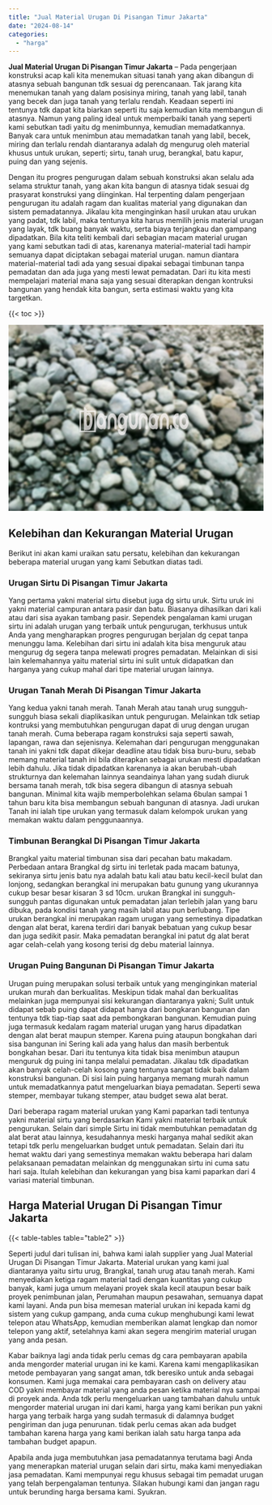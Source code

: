 ```yaml
---
title: "Jual Material Urugan Di Pisangan Timur Jakarta"
date: "2024-08-14"
categories: 
  - "harga"
---
```


**Jual Material Urugan Di Pisangan Timur Jakarta** – Pada pengerjaan konstruksi acap kali kita menemukan situasi tanah yang akan dibangun di atasnya sebuah bangunan tdk sesuai dg perencanaan. Tak jarang kita menemukan tanah yang dalam posisinya miring, tanah yang labil, tanah yang becek dan juga tanah yang terlalu rendah. Keadaan seperti ini tentunya tdk dapat kita biarkan seperti itu saja kemudian kita membangun di atasnya. Namun yang paling ideal untuk memperbaiki tanah yang seperti kami sebutkan tadi yaitu dg menimbunnya, kemudian memadatkannya. Banyak cara untuk menimbun atau memadatkan tanah yang labil, becek, miring dan terlalu rendah diantaranya adalah dg mengurug oleh material khusus untuk urukan, seperti; sirtu, tanah urug, berangkal, batu kapur, puing dan yang sejenis.

Dengan itu progres pengurugan dalam sebuah konstruksi akan selalu ada selama struktur tanah, yang akan kita bangun di atasnya tidak sesuai dg prasyarat konstruksi yang diinginkan. Hal terpenting dalam pengerjaan pengurugan itu adalah ragam dan kualitas material yang digunakan dan sistem pemadatannya. Jikalau kita menginginkan hasil urukan atau urukan yang padat, tdk labil, maka tentunya kita harus memilih jenis material urugan yang layak, tdk buang banyak waktu, serta biaya terjangkau dan gampang dipadatkan. Bila kita teliti kembali dari sebagian macam material urugan yang kami sebutkan tadi di atas, karenanya material-material tadi hampir semuanya dapat diciptakan sebagai material urugan. namun diantara material-material tadi ada yang sesuai dipakai sebagai timbunan tanpa pemadatan dan ada juga yang mesti lewat pemadatan. Dari itu kita mesti mempelajari material mana saja yang sesuai diterapkan dengan kontruksi bangunan yang hendak kita bangun, serta estimasi waktu yang kita targetkan.

{{< toc >}}

![Jual Material Urugan Di Pisangan Timur Jakarta](/images/jual-urugan-43.png)

## Kelebihan dan Kekurangan Material Urugan

Berikut ini akan kami uraikan satu persatu, kelebihan dan kekurangan beberapa material urugan yang kami Sebutkan diatas tadi.

### Urugan Sirtu Di Pisangan Timur Jakarta

Yang pertama yakni material sirtu disebut juga dg sirtu uruk. Sirtu uruk ini yakni material campuran antara pasir dan batu. Biasanya dihasilkan dari kali atau dari sisa ayakan tambang pasir. Sependek pengalaman kami urugan sirtu ini adalah urugan yang terbaik untuk pengurugan, terkhusus untuk Anda yang mengharapkan progres pengurugan berjalan dg cepat tanpa menunggu lama. Kelebihan dari sirtu ini adalah kita bisa menguruk atau mengurug dg segera tanpa melewati progres pemadatan. Melainkan di sisi lain kelemahannya yaitu material sirtu ini sulit untuk didapatkan dan harganya yang cukup mahal dari tipe material urugan lainnya.

### Urugan Tanah Merah Di Pisangan Timur Jakarta

Yang kedua yakni tanah merah. Tanah Merah atau tanah urug sungguh-sungguh biasa sekali diaplikasikan untuk pengurugan. Melainkan tdk setiap kontruksi yang membutuhkan pengurugan dapat di urug dengan urugan tanah merah. Cuma beberapa ragam konstruksi saja seperti sawah, lapangan, rawa dan sejenisnya. Kelemahan dari pengurugan menggunakan tanah ini yakni tdk dapat dikejar deadline atau tidak bisa buru-buru, sebab memang material tanah ini bila diterapkan sebagai urukan mesti dipadatkan lebih dahulu. Jika tidak dipadatkan karenanya ia akan berubah-ubah strukturnya dan kelemahan lainnya seandainya lahan yang sudah diuruk bersama tanah merah, tdk bisa segera dibangun di atasnya sebuah bangunan. Minimal kita wajib memperbolehkan selama 6bulan sampai 1 tahun baru kita bisa membangun sebuah bangunan di atasnya. Jadi urukan Tanah ini ialah tipe urukan yang termasuk dalam kelompok urukan yang memakan waktu dalam penggunaannya.

### Timbunan Berangkal Di Pisangan Timur Jakarta

Brangkal yaitu material timbunan sisa dari pecahan batu makadam. Perbedaan antara Brangkal dg sirtu ini terletak pada macam batunya, sekiranya sirtu jenis batu nya adalah batu kali atau batu kecil-kecil bulat dan lonjong, sedangkan berangkal ini merupakan batu gunung yang ukurannya cukup besar besar kisaran 3 sd 10cm. urukan Brangkal ini sungguh-sungguh pantas digunakan untuk pemadatan jalan terlebih jalan yang baru dibuka, pada kondisi tanah yang masih labil atau pun berlubang. Tipe urukan berangkal ini merupakan ragam urugan yang semestinya dipadatkan dengan alat berat, karena terdiri dari banyak bebatuan yang cukup besar dan juga sedikit pasir. Maka pemadatan berangkal ini patut dg alat berat agar celah-celah yang kosong terisi dg debu material lainnya.

### Urugan Puing Bangunan Di Pisangan Timur Jakarta

Urugan puing merupakan solusi terbaik untuk yang menginginkan material urukan murah dan berkualitas. Meskipun tidak mahal dan berkualitas melainkan juga mempunyai sisi kekurangan diantaranya yakni; Sulit untuk didapat sebab puing dapat didapat hanya dari bongkaran bangunan dan tentunya tdk tiap-tiap saat ada pembongkaran bangunan. Kemudian puing juga termasuk kedalam ragam material urugan yang harus dipadatkan dengan alat berat maupun stemper. Karena puing ataupun bongkahan dari sisa bangunan ini Sering kali ada yang halus dan masih berbentuk bongkahan besar. Dari itu tentunya kita tidak bisa menimbun ataupun menguruk dg puing ini tanpa melalui pemadatan. Jikalau tdk dipadatkan akan banyak celah-celah kosong yang tentunya sangat tidak baik dalam konstruksi bangunan. Di sisi lain puing harganya memang murah namun untuk memadatkannya patut mengeluarkan biaya pemadatan. Seperti sewa stemper, membayar tukang stemper, atau budget sewa alat berat.

Dari beberapa ragam material urukan yang Kami paparkan tadi tentunya yakni material sirtu yang berdasarkan Kami yakni material terbaik untuk pengurukan. Selain dari simple Sirtu ini tidak membutuhkan pemadatan dg alat berat atau lainnya, kesudahannya meski harganya mahal sedikit akan tetapi tdk perlu mengeluarkan budget untuk pemadatan. Selain dari itu hemat waktu dari yang semestinya memakan waktu beberapa hari dalam pelaksanaan pemadatan melainkan dg menggunakan sirtu ini cuma satu hari saja. Itulah kelebihan dan kekurangan yang bisa kami paparkan dari 4 variasi material timbunan.

## Harga Material Urugan Di Pisangan Timur Jakarta

{{< table-tables table="table2" >}}

Seperti judul dari tulisan ini, bahwa kami ialah supplier yang Jual Material Urugan Di Pisangan Timur Jakarta. Material urukan yang kami jual diantaranya yaitu sirtu urug, Brangkal, tanah urug atau tanah merah. Kami menyediakan ketiga ragam material tadi dengan kuantitas yang cukup banyak, kami juga umum melayani proyek skala kecil ataupun besar baik proyek penimbunan jalan, Perumahan maupun pesawahan, semuanya dapat kami layani. Anda pun bisa memesan material urukan ini kepada kami dg sistem yang cukup gampang, anda cuma cukup menghubungi kami lewat telepon atau WhatsApp, kemudian memberikan alamat lengkap dan nomor telepon yang aktif, setelahnya kami akan segera mengirim material urugan yang anda pesan.

Kabar baiknya lagi anda tidak perlu cemas dg cara pembayaran apabila anda mengorder material urugan ini ke kami. Karena kami mengaplikasikan metode pembayaran yang sangat aman, tdk beresiko untuk anda sebagai konsumen. Kami juga memakai cara pembayaran cash on delivery atau COD yakni membayar material yang anda pesan ketika material nya sampai di proyek anda. Anda tdk perlu mengeluarkan uang tambahan dahulu untuk mengorder material urugan ini dari kami, harga yang kami berikan pun yakni harga yang terbaik harga yang sudah termasuk di dalamnya budget pengiriman dan juga penurunan. tidak perlu cemas akan ada budget tambahan karena harga yang kami berikan ialah satu harga tanpa ada tambahan budget apapun.

Apabila anda juga membutuhkan jasa pemadatannya terutama bagi Anda yang menerapkan material urugan selain dari sirtu, maka kami menyediakan jasa pemadatan. Kami mempunyai regu khusus sebagai tim pemadat urugan yang telah berpengalaman tentunya. Silakan hubungi kami dan jangan ragu untuk berunding harga bersama kami. Syukran.
